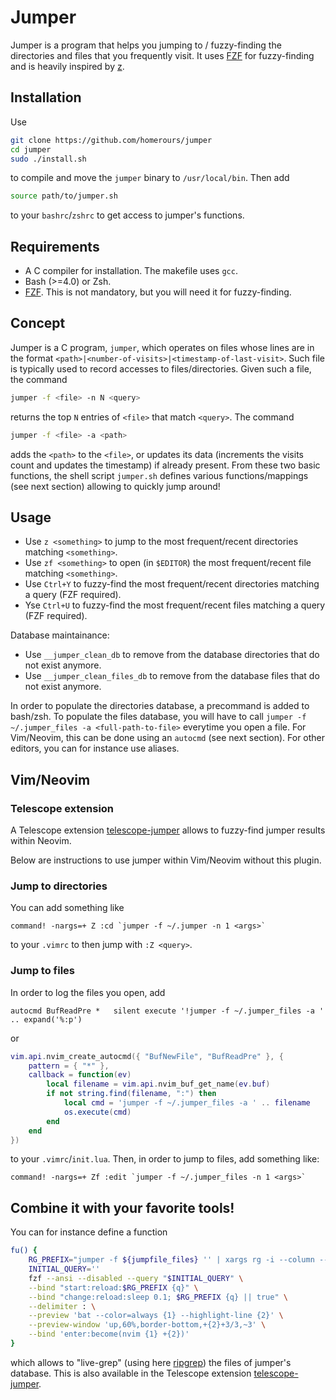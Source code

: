 # Jumper

Jumper is a program that helps you jumping to / fuzzy-finding the directories and files that you frequently visit.
It uses [FZF](https://github.com/junegunn/fzf) for fuzzy-finding and is heavily inspired by [z](https://github.com/rupa/z).

## Installation
Use
```bash
git clone https://github.com/homerours/jumper
cd jumper
sudo ./install.sh
```
to compile and move the `jumper` binary to `/usr/local/bin`. Then add 
```bash
source path/to/jumper.sh
```
to your `bashrc`/`zshrc` to get access to jumper's functions.

## Requirements
- A C compiler for installation. The makefile uses `gcc`.
- Bash (>=4.0) or Zsh.
- [FZF](https://github.com/junegunn/fzf). This is not mandatory, but you will need it for fuzzy-finding.

## Concept
Jumper is a C program, `jumper`, which operates on files whose lines are in the format `<path>|<number-of-visits>|<timestamp-of-last-visit>`. Such file is typically used to record accesses to files/directories. Given such a file, the command
```bash
jumper -f <file> -n N <query>
```
returns the top `N` entries of `<file>` that match `<query>`. The command
```bash
jumper -f <file> -a <path>
```
adds the `<path>` to the `<file>`, or updates its data (increments the visits count and updates the timestamp) if already present.
From these two basic functions, the shell script `jumper.sh` defines various functions/mappings (see next section) allowing to quickly jump around!

## Usage
- Use `z <something>` to jump to the most frequent/recent directories matching `<something>`.
- Use `zf <something>` to open (in `$EDITOR`) the most frequent/recent file matching `<something>`.
- Use `Ctrl+Y` to fuzzy-find the most frequent/recent directories matching a query (FZF required).
- Yse `Ctrl+U` to fuzzy-find the most frequent/recent files matching a query (FZF required).

Database maintainance:
- Use `__jumper_clean_db` to remove from the database directories that do not exist anymore.
- Use `__jumper_clean_files_db` to remove from the database files that do not exist anymore.

In order to populate the directories database, a precommand is added to bash/zsh. To populate the files database, you will have to call `jumper -f ~/.jumper_files -a <full-path-to-file>` everytime you open a file. For Vim/Neovim, this can be done using an `autocmd` (see next section). For other editors, you can for instance use aliases.

## Vim/Neovim

### Telescope extension
A Telescope extension [telescope-jumper](https://github.com/homerours/telescope-jumper) allows to fuzzy-find jumper results within Neovim. 

Below are instructions to use jumper within Vim/Neovim without this plugin.

### Jump to directories
You can add something like
```vim
command! -nargs=+ Z :cd `jumper -f ~/.jumper -n 1 <args>`
```
to your `.vimrc` to then jump with `:Z <query>`.

### Jump to files
In order to log the files you open, add
```vim
autocmd BufReadPre *   silent execute '!jumper -f ~/.jumper_files -a ' .. expand('%:p')
```
or
```lua
vim.api.nvim_create_autocmd({ "BufNewFile", "BufReadPre" }, {
    pattern = { "*" },
    callback = function(ev)
        local filename = vim.api.nvim_buf_get_name(ev.buf)
        if not string.find(filename, ":") then
            local cmd = 'jumper -f ~/.jumper_files -a ' .. filename
            os.execute(cmd)
        end
    end
})
```
to your `.vimrc`/`init.lua`. Then, in order to jump to files, add something like:
```vim
command! -nargs=+ Zf :edit `jumper -f ~/.jumper_files -n 1 <args>`
```

## Combine it with your favorite tools!

You can for instance define a function
```bash
fu() {
    RG_PREFIX="jumper -f ${jumpfile_files} '' | xargs rg -i --column --line-number --color=always "
    INITIAL_QUERY=''
    fzf --ansi --disabled --query "$INITIAL_QUERY" \
    --bind "start:reload:$RG_PREFIX {q}" \
    --bind "change:reload:sleep 0.1; $RG_PREFIX {q} || true" \
    --delimiter : \
    --preview 'bat --color=always {1} --highlight-line {2}' \
    --preview-window 'up,60%,border-bottom,+{2}+3/3,~3' \
    --bind 'enter:become(nvim {1} +{2})'
}
```
which allows to "live-grep" (using here [ripgrep](https://github.com/BurntSushi/ripgrep)) the files of jumper's database.
This is also available in the Telescope extension [telescope-jumper](https://github.com/homerours/telescope-jumper).
